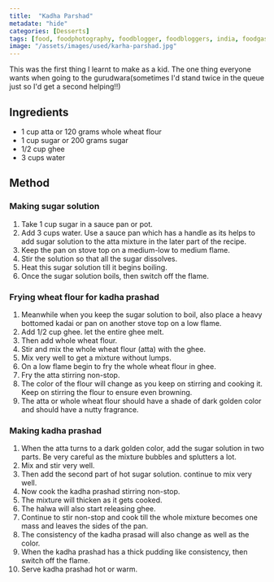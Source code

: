 ```yaml
---
title:  "Kadha Parshad"
metadate: "hide"
categories: [Desserts]
tags: [food, foodphotography, foodblogger, foodbloggers, india, foodgasm, indianfood, love, foodcoma, foodporn,indiancooking, indianrecipe, foodlovers, indianfood, indianfoodbloggers, foodiesofinstagram, foodlove, indian, indiancouple, eatlocal, eathealthy, eatwell, desifood, trending, tasty, taste, yummyinmytummy, foodie, instafood, instafoodie, foodstagram, instagood, passionatepaprika, foodblog, easy, indian, recipe, mothersrecipe, cooking, easycooking, easyrecipe, simple, simplefood ]
image: "/assets/images/used/karha-parshad.jpg"
---
```


This was the first thing I learnt to make as a kid. The one thing everyone wants when going to the gurudwara(sometimes I'd stand twice in the queue just so I'd get a second helping!!) 

## Ingredients

- 1 cup atta or 120 grams whole wheat flour
- 1 cup sugar or 200 grams sugar
- 1/2 cup ghee
- 3 cups water

## Method

### Making sugar solution
1. Take 1 cup sugar in a sauce pan or pot. 
2. Add 3 cups water. Use a sauce pan which has a handle as its helps to add sugar solution to the atta mixture in the later part of the recipe.
3. Keep the pan on stove top on a medium-low to medium flame.
4. Stir the solution so that all the sugar dissolves.
5. Heat this sugar solution till it begins boiling.
6. Once the sugar solution boils, then switch off the flame. 

### Frying wheat flour for kadha prashad
1. Meanwhile when you keep the sugar solution to boil, also place a heavy bottomed kadai or pan on another stove top on a low flame.
2. Add 1/2 cup ghee. let the entire ghee melt.
3. Then add whole wheat flour.
4. Stir and mix the whole wheat flour (atta) with the ghee.
5. Mix very well to get a mixture without lumps.
6. On a low flame begin to fry the whole wheat flour in ghee.
7. Fry the atta stirring non-stop.
8. The color of the flour will change as you keep on stirring and cooking it. Keep on stirring the flour to ensure even browning.
9. The atta or whole wheat flour should have a shade of dark golden color and should have a nutty fragrance.

### Making kadha prashad
1. When the atta turns to a dark golden color, add the sugar solution in two parts. Be very careful as the mixture bubbles and splutters a lot.
2. Mix and stir very well.
3. Then add the second part of hot sugar solution. continue to mix very well.
4. Now cook the kadha prashad stirring non-stop.
5. The mixture will thicken as it gets cooked.
6. The halwa will also start releasing ghee.
7. Continue to stir non-stop and cook till the whole mixture becomes one mass and leaves the sides of the pan.
8. The consistency of the kadha prasad will also change as well as the color.
9. When the kadha prashad has a thick pudding like consistency, then switch off the flame.
10. Serve kadha prashad hot or warm.

